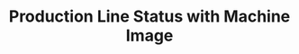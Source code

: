 ---
layout: article
title: Production Line Status with Machine Image
description: 
  - This template provides an overview of an entire production line. For this a drawing of different machines is used as background graphic, in order to provide a better clarity. This allows the current status of different stations to be recognized and any errors to be quickly corrected. Replace the static variables with your data sources in order to map your production line holistically in just a few steps.
lang: en
weight: 2000
isDraft: false
ref: Production_Line_Status
category:
  - Recommended
  - Production
  - Error
  - Serial Production
  - Process
image: Production_Line_Status_EN.png
image_thumbnail: Production_Line_Status_EN_thumbnail.png
download: Production_Line_Status_EN.pbmx
overview_description:
overview_benefits:
overview_data_sources:
---